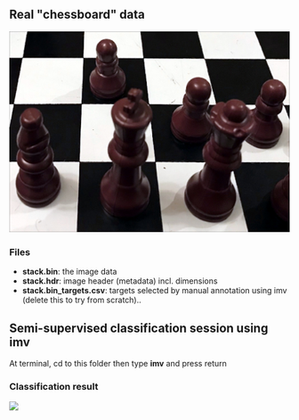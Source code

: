 ## Real "chessboard" data
<img src="stack.bin.png" width="640">

### Files
* **stack.bin**: the image data
* **stack.hdr**: image header (metadata) incl. dimensions
* **stack.bin_targets.csv**: targets selected by manual annotation using imv (delete this to try from scratch)..

## Semi-supervised classification session using imv
At terminal, cd to this folder then type **imv** and press return

### Classification result
<img src="stack.bin_kmeans.bin.png" width="640">
